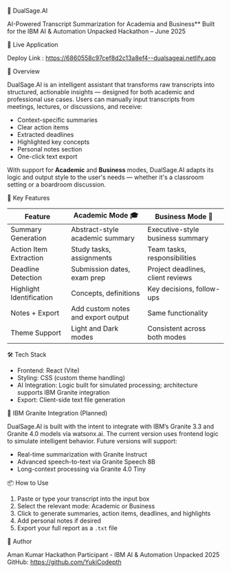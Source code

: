 📘 DualSage.AI

AI-Powered Transcript Summarization for Academia and Business**
Built for the IBM AI & Automation Unpacked Hackathon – June 2025


🔗 Live Application

Deploy Link : https://6860558c97cef8d2c13a8ef4--dualsageai.netlify.app


🧩 Overview

DualSage.AI is an intelligent assistant that transforms raw transcripts into structured, actionable insights — designed for both academic and professional use cases. Users can manually input transcripts from meetings, lectures, or discussions, and receive:

* Context-specific summaries
* Clear action items
* Extracted deadlines
* Highlighted key concepts
* Personal notes section
* One-click text export

With support for **Academic** and **Business** modes, DualSage.AI adapts its logic and output style to the user's needs — whether it's a classroom setting or a boardroom discussion.


🎯 Key Features

| Feature                  | Academic Mode 🎓                   | Business Mode 💼                  |
| ------------------------ | ---------------------------------- | --------------------------------- |
| Summary Generation       | Abstract-style academic summary    | Executive-style business summary  |
| Action Item Extraction   | Study tasks, assignments           | Team tasks, responsibilities      |
| Deadline Detection       | Submission dates, exam prep        | Project deadlines, client reviews |
| Highlight Identification | Concepts, definitions              | Key decisions, follow-ups         |
| Notes + Export           | Add custom notes and export output | Same functionality                |
| Theme Support            | Light and Dark modes               | Consistent across both modes      |


 🛠 Tech Stack

* Frontend: React (Vite)
* Styling: CSS (custom theme handling)
* AI Integration: Logic built for simulated processing; architecture supports IBM Granite integration
* Export: Client-side text file generation


🧠 IBM Granite Integration (Planned)

DualSage.AI is built with the intent to integrate with IBM’s  Granite 3.3 and Granite 4.0 models via watsonx.ai. The current version uses frontend logic to simulate intelligent behavior. Future versions will support:

* Real-time summarization with Granite Instruct
* Advanced speech-to-text via Granite Speech 8B
* Long-context processing via Granite 4.0 Tiny


📦 How to Use

1. Paste or type your transcript into the input box
2. Select the relevant mode: Academic or Business
3. Click to generate summaries, action items, deadlines, and highlights
4. Add personal notes if desired
5. Export your full report as a `.txt` file



👤 Author

Aman Kumar
Hackathon Participant - IBM AI & Automation Unpacked 2025
GitHub: https://github.com/YukiCodepth
